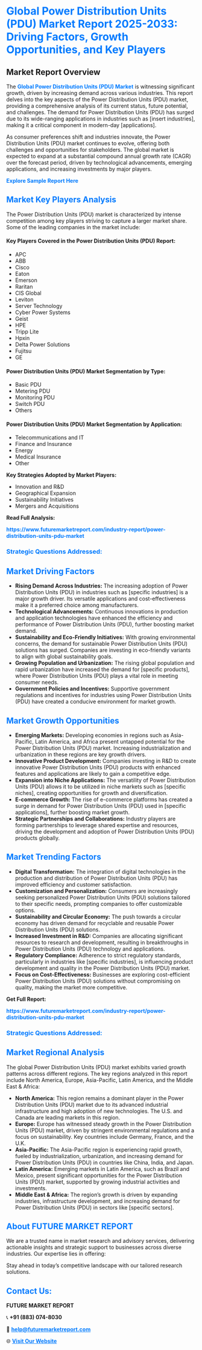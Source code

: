 <h1 style="color: #007BFF;">Global Power Distribution Units (PDU) Market Report 2025-2033: Driving Factors, Growth Opportunities, and Key Players</h1>

<section id="overview">
<h2>Market Report Overview</h2>
<p>The <a href="https://www.futuremarketreport.com/industry-report/power-distribution-units-pdu-market" style="color: #007BFF; text-decoration: none;"><strong>Global Power Distribution Units (PDU) Market</strong></a> is witnessing significant growth, driven by increasing demand across various industries. This report delves into the key aspects of the Power Distribution Units (PDU) market, providing a comprehensive analysis of its current status, future potential, and challenges. The demand for Power Distribution Units (PDU) has surged due to its wide-ranging applications in industries such as [insert industries], making it a critical component in modern-day [applications].</p>
<p>As consumer preferences shift and industries innovate, the Power Distribution Units (PDU) market continues to evolve, offering both challenges and opportunities for stakeholders. The global market is expected to expand at a substantial compound annual growth rate (CAGR) over the forecast period, driven by technological advancements, emerging applications, and increasing investments by major players.</p>
</section>

<section id="overview">
<p><a href="https://www.futuremarketreport.com/request-sample/reportId=82484" style="color: #007BFF; text-decoration: none;"><strong>Explore Sample Report Here</strong></a></p>
</section>

<section id="key-players">
<h2 style="color: #007BFF;">Market Key Players Analysis</h2>
<p>The Power Distribution Units (PDU) market is characterized by intense competition among key players striving to capture a larger market share. Some of the leading companies in the market include:</p>
<h4>Key Players Covered in the Power Distribution Units (PDU) Report:</h4>
<ul><li>APC</li><li>ABB</li><li>Cisco</li><li>Eaton</li><li>Emerson</li><li>Raritan</li><li>CIS Global</li><li>Leviton</li><li>Server Technology</li><li>Cyber Power Systems</li><li>Geist</li><li>HPE</li><li>Tripp Lite</li><li>Hpxin</li><li>Delta Power Solutions</li><li>Fujitsu</li><li>GE</li></ul>
<h4>Power Distribution Units (PDU) Market Segmentation by Type:</h4>
<ul><li>Basic PDU</li><li>Metering PDU</li><li>Monitoring PDU</li><li>Switch PDU</li><li>Others</li></ul>

<h4>Power Distribution Units (PDU) Market Segmentation by Application:</h4>
<ul><li>Telecommunications and IT</li><li>Finance and Insurance</li><li>Energy</li><li>Medical Insurance</li><li>Other</li></ul>
<p><strong>Key Strategies Adopted by Market Players:</strong></p>
<ul>
<li>Innovation and R&D</li>
<li>Geographical Expansion</li>
<li>Sustainability Initiatives</li>
<li>Mergers and Acquisitions</li>
</ul>
</section>

<section>
<p><strong>Read Full Analysis: </strong></p><a href="https://www.futuremarketreport.com/industry-report/power-distribution-units-pdu-market" style="color: #007BFF; text-decoration: none;"><strong>https://www.futuremarketreport.com/industry-report/power-distribution-units-pdu-market</strong></a>
<h3 style="color: #007BFF;">Strategic Questions Addressed:</h3>
</section>

<section id="driving-factors">
<h2 style="color: #007BFF;">Market Driving Factors</h2>
<ul>
<li><strong>Rising Demand Across Industries:</strong> The increasing adoption of Power Distribution Units (PDU) in industries such as [specific industries] is a major growth driver. Its versatile applications and cost-effectiveness make it a preferred choice among manufacturers.</li>
<li><strong>Technological Advancements:</strong> Continuous innovations in production and application technologies have enhanced the efficiency and performance of Power Distribution Units (PDU), further boosting market demand.</li>
<li><strong>Sustainability and Eco-Friendly Initiatives:</strong> With growing environmental concerns, the demand for sustainable Power Distribution Units (PDU) solutions has surged. Companies are investing in eco-friendly variants to align with global sustainability goals.</li>
<li><strong>Growing Population and Urbanization:</strong> The rising global population and rapid urbanization have increased the demand for [specific products], where Power Distribution Units (PDU) plays a vital role in meeting consumer needs.</li>
<li><strong>Government Policies and Incentives:</strong> Supportive government regulations and incentives for industries using Power Distribution Units (PDU) have created a conducive environment for market growth.</li>
</ul>
</section>

<section id="growth-opportunities">
<h2 style="color: #007BFF;">Market Growth Opportunities</h2>
<ul>
<li><strong>Emerging Markets:</strong> Developing economies in regions such as Asia-Pacific, Latin America, and Africa present untapped potential for the Power Distribution Units (PDU) market. Increasing industrialization and urbanization in these regions are key growth drivers.</li>
<li><strong>Innovative Product Development:</strong> Companies investing in R&D to create innovative Power Distribution Units (PDU) products with enhanced features and applications are likely to gain a competitive edge.</li>
<li><strong>Expansion into Niche Applications:</strong> The versatility of Power Distribution Units (PDU) allows it to be utilized in niche markets such as [specific niches], creating opportunities for growth and diversification.</li>
<li><strong>E-commerce Growth:</strong> The rise of e-commerce platforms has created a surge in demand for Power Distribution Units (PDU) used in [specific applications], further boosting market growth.</li>
<li><strong>Strategic Partnerships and Collaborations:</strong> Industry players are forming partnerships to leverage shared expertise and resources, driving the development and adoption of Power Distribution Units (PDU) products globally.</li>
</ul>
</section>

<section id="trending-factors">
<h2 style="color: #007BFF;">Market Trending Factors</h2>
<ul>
<li><strong>Digital Transformation:</strong> The integration of digital technologies in the production and distribution of Power Distribution Units (PDU) has improved efficiency and customer satisfaction.</li>
<li><strong>Customization and Personalization:</strong> Consumers are increasingly seeking personalized Power Distribution Units (PDU) solutions tailored to their specific needs, prompting companies to offer customizable options.</li>
<li><strong>Sustainability and Circular Economy:</strong> The push towards a circular economy has driven demand for recyclable and reusable Power Distribution Units (PDU) solutions.</li>
<li><strong>Increased Investment in R&D:</strong> Companies are allocating significant resources to research and development, resulting in breakthroughs in Power Distribution Units (PDU) technology and applications.</li>
<li><strong>Regulatory Compliance:</strong> Adherence to strict regulatory standards, particularly in industries like [specific industries], is influencing product development and quality in the Power Distribution Units (PDU) market.</li>
<li><strong>Focus on Cost-Effectiveness:</strong> Businesses are exploring cost-efficient Power Distribution Units (PDU) solutions without compromising on quality, making the market more competitive.</li>
</ul>
</section>

<section>
<p><strong>Get Full Report: </strong></p><a href="https://www.futuremarketreport.com/industry-report/power-distribution-units-pdu-market" style="color: #007BFF; text-decoration: none;"><strong>https://www.futuremarketreport.com/industry-report/power-distribution-units-pdu-market</strong></a>
<h3 style="color: #007BFF;">Strategic Questions Addressed:</h3>
</section>


<section id="regional-analysis">
<h2 style="color: #007BFF;">Market Regional Analysis</h2>
<p>The global Power Distribution Units (PDU) market exhibits varied growth patterns across different regions. The key regions analyzed in this report include North America, Europe, Asia-Pacific, Latin America, and the Middle East & Africa:</p>
<ul>
<li><strong>North America:</strong> This region remains a dominant player in the Power Distribution Units (PDU) market due to its advanced industrial infrastructure and high adoption of new technologies. The U.S. and Canada are leading markets in this region.</li>
<li><strong>Europe:</strong> Europe has witnessed steady growth in the Power Distribution Units (PDU) market, driven by stringent environmental regulations and a focus on sustainability. Key countries include Germany, France, and the U.K.</li>
<li><strong>Asia-Pacific:</strong> The Asia-Pacific region is experiencing rapid growth, fueled by industrialization, urbanization, and increasing demand for Power Distribution Units (PDU) in countries like China, India, and Japan.</li>
<li><strong>Latin America:</strong> Emerging markets in Latin America, such as Brazil and Mexico, present significant opportunities for the Power Distribution Units (PDU) market, supported by growing industrial activities and investments.</li>
<li><strong>Middle East & Africa:</strong> The region’s growth is driven by expanding industries, infrastructure development, and increasing demand for Power Distribution Units (PDU) in sectors like [specific sectors].</li>
</ul>
</section>

<footer>
<h2 style="color: #007BFF;">About FUTURE MARKET REPORT</h2>
<p>We are a trusted name in market research and advisory services, delivering actionable insights and strategic support to businesses across diverse industries. Our expertise lies in offering:</p>

<p>Stay ahead in today’s competitive landscape with our tailored research solutions.</p>

<h2 style="color: #007BFF;">Contact Us:</h2>
<p><strong>FUTURE MARKET REPORT</strong></p>
<p>📞 <strong>+91 (883) 074-8030</strong></p>
<p>📧 <strong><a href="mailto:help@futuremarketreport.com" style="color: #007BFF;">help@futuremarketreport.com</a></strong></p>
<p>🌐 <strong><a href="https://www.futuremarketreport.com/" style="color: #007BFF;">Visit Our Website</a></strong></p>
</footer>